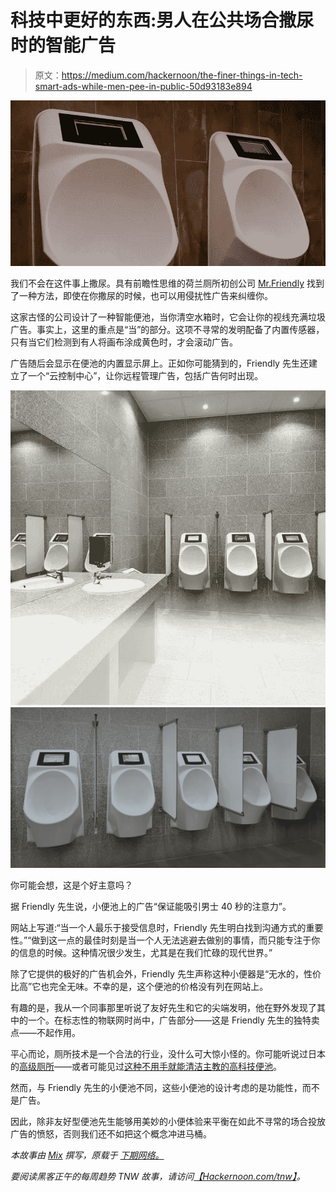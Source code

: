 # 科技中更好的东西:男人在公共场合撒尿时的智能广告

> 原文：<https://medium.com/hackernoon/the-finer-things-in-tech-smart-ads-while-men-pee-in-public-50d93183e894>

![](img/50c8ba747d2b038b237f8707122e6f85.png)

我们不会在这件事上撒尿。具有前瞻性思维的荷兰厕所初创公司 [Mr.Friendly](http://mrfriendly.nl/en/) 找到了一种方法，即使在你撒尿的时候，也可以用侵扰性广告来纠缠你。

这家古怪的公司设计了一种智能便池，当你清空水箱时，它会让你的视线充满垃圾广告。事实上，这里的重点是“当”的部分。这项不寻常的发明配备了内置传感器，只有当它们检测到有人将画布涂成黄色时，才会滚动广告。

广告随后会显示在便池的内置显示屏上。正如你可能猜到的，Friendly 先生还建立了一个“云控制中心”，让你远程管理广告，包括广告何时出现。

![](img/3ce0f31c54069e97bd71088553086f02.png)![](img/6c457106ebf11830d9582a3fd587a935.png)

你可能会想，这是个好主意吗？

据 Friendly 先生说，小便池上的广告“保证能吸引男士 40 秒的注意力”。

网站上写道:“当一个人最乐于接受信息时，Friendly 先生明白找到沟通方式的重要性。”“做到这一点的最佳时刻是当一个人无法逃避去做别的事情，而只能专注于你的信息的时候。这种情况很少发生，尤其是在我们忙碌的现代世界。”

除了它提供的极好的广告机会外，Friendly 先生声称这种小便器是“无水的，性价比高”它也完全无味。不幸的是，这个便池的价格没有列在网站上。

有趣的是，我从一个同事那里听说了友好先生和它的尖端发明，他在野外发现了其中的一个。在标志性的物联网时尚中，广告部分——这是 Friendly 先生的独特卖点——不起作用。

平心而论，厕所技术是一个合法的行业，没什么可大惊小怪的。你可能听说过日本的[高级厕所](https://en.wikipedia.org/wiki/Toilets_in_Japan)——或者可能见过[这种不用手就能清洁主教的高科技便池](https://en.wikipedia.org/wiki/Toilets_in_Japan)。

然而，与 Friendly 先生的小便池不同，这些小便池的设计考虑的是功能性，而不是广告。

因此，除非友好型便池先生能够用美妙的小便体验来平衡在如此不寻常的场合投放广告的愤怒，否则我们还不如把这个概念冲进马桶。

*本故事由* [*Mix*](https://thenextweb.com/author/dimitarmihov/) *撰写，原载于* [*下期网络。*](https://thenextweb.com/shareables/2017/12/07/smart-urinal-ads-toilet/)

*要阅读黑客正午的每周趋势 TNW 故事，请访问*[*【Hackernoon.com/tnw】*](http://hackernoon.com/tnw)*。*